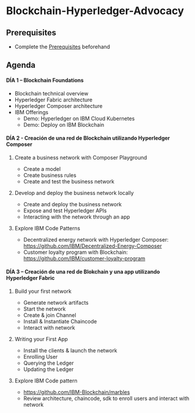 # Blockchain-Hyperledger-Advocacy

## Prerequisites

* Complete the [Prerequisites](./Prereqs) beforehand

## Agenda

#### DÍA 1 – Blockchain Foundations
* Blockchain technical overview
* Hyperledger Fabric architecture
*	Hyperledger Composer architecture
*	IBM Offerings
	  * Demo: Hyperledger on IBM Cloud Kubernetes 
    * Demo: Deploy on IBM Blockchain

#### DÍA 2  - Creación de una red de Blockchain utilizando Hyperledger Composer

1. Create a business network with Composer Playground
    * Create a model
    * Create business rules
    * Create and test the business network


2. Develop and deploy the business network locally
    * Create and deploy the business network
    * Expose and test Hyperledger APIs
    * Interacting with the network through an app


3. Explore IBM Code Patterns
    * Decentralized energy network with Hyperledger Composer: https://github.com/IBM/Decentralized-Energy-Composer
    * Customer loyalty program with Blockchain: https://github.com/IBM/customer-loyalty-program


#### DÍA 3 – Creación de una red de Blokchain y una app utilizando Hyperledger Fabric

1. Build your first network
    * Generate network artifacts
    * Start the network
    * Create & join Channel
    * Install & Instantiate Chaincode
    * Interact with network

2. Writing your First App
    * Install the clients & launch the network
    * Enrolling User
    * Querying the Ledger
    * Updating the Ledger

3. Explore IBM Code pattern  
    * https://github.com/IBM-Blockchain/marbles
    * Review architecture, chaincode, sdk to enroll users and interact with network
